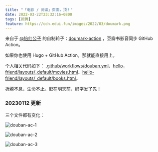 ```yaml
---
title: "「电影 / 阅读」页面，顶！"
date: 2022-03-22T23:32:16+0800
tags: [折腾]
feature: https://cdn.edui.fun/images/2022/03/doumark.png
---
```


来自于 [@怡红公子](https://imnerd.org/doumark.html) 的自制轮子：[doumark-action](https://github.com/lizheming/doumark-action) ，豆瓣书影音同步 GitHub Action。

<!--more-->

如果你也使用 Hugo + GitHub Action，那就能直接用上。

个人相关代码如下： [.github/workflows/douban.yml](https://github.com/lmm214/immmmm/blob/master/.github/workflows/douban.yml)、[hello-friend/layouts/_default/movies.html](https://github.com/lmm214/immmmm/blob/master/themes/hello-friend/layouts/_default/movies.html)、[hello-friend/layouts/_default/books.html](https://github.com/lmm214/immmmm/blob/master/themes/hello-friend/layouts/_default/books.html)。

折腾不息，生命不止。赶在明天前，码字发了先！

### 20230112 更新

三个文件都有变化：

![douban-ac-1](https://pic.edui.fun/images/2023/01/douban-ac-1.png!webp)

![douban-ac-2](https://pic.edui.fun/images/2023/01/douban-ac-2.png!webp)

![douban-ac-3](https://pic.edui.fun/images/2023/01/douban-ac-3.png!webp)